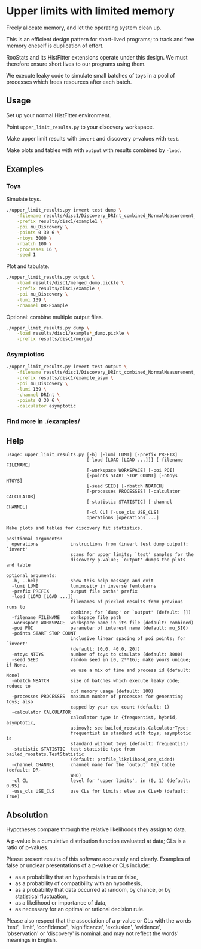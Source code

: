 # Upper limits with limited memory

Freely allocate memory, and let the operating system clean up.

This is an efficient design pattern for short-lived programs;
to track and free memory oneself is duplication of effort.

RooStats and its HistFitter extensions operate under this design.
We must therefore ensure short lives to our programs using them.

We execute leaky code to simulate small batches of toys in a
pool of processes which frees resources after each batch.


## Usage

Set up your normal HistFitter environment.

Point `upper_limit_results.py` to your discovery workspace.

Make upper limit results with `invert` and discovery p-values with `test`.

Make plots and tables with with `output` with results combined by `-load`.


## Examples

### Toys

Simulate toys.

```bash
./upper_limit_results.py invert test dump \
    -filename results/disc1/Discovery_DRInt_combined_NormalMeasurement_model.root \
    -prefix results/disc1/example1 \
    -poi mu_Discovery \
    -points 0 30 6 \
    -ntoys 3000 \
    -nbatch 100 \
    -processes 16 \
    -seed 1

```

Plot and tabulate.

```bash
./upper_limit_results.py output \
    -load results/disc1/merged_dump.pickle \
    -prefix results/disc1/example \
    -poi mu_Discovery \
    -lumi 139 \
    -channel DR-Example

```

Optional: combine multiple output files.

```bash
./upper_limit_results.py dump \
    -load results/disc1/example*_dump.pickle \
    -prefix results/disc1/merged

```


### Asymptotics

```bash
./upper_limit_results.py invert test output \
    -filename results/disc1/Discovery_DRInt_combined_NormalMeasurement_model.root \
    -prefix results/disc1/example_asym \
    -poi mu_Discovery \
    -lumi 139 \
    -channel DRInt \
    -points 0 30 6 \
    -calculator asymptotic

```

### Find more in ./examples/

## Help
```
usage: upper_limit_results.py [-h] [-lumi LUMI] [-prefix PREFIX]
                              [-load [LOAD [LOAD ...]]] [-filename FILENAME]
                              [-workspace WORKSPACE] [-poi POI]
                              [-points START STOP COUNT] [-ntoys NTOYS]
                              [-seed SEED] [-nbatch NBATCH]
                              [-processes PROCESSES] [-calculator CALCULATOR]
                              [-statistic STATISTIC] [-channel CHANNEL]
                              [-cl CL] [-use_cls USE_CLS]
                              operations [operations ...]

Make plots and tables for discovery fit statistics.

positional arguments:
  operations            instructions from {invert test dump output}; `invert'
                        scans for upper limits; `test' samples for the
                        discovery p-value; `output' dumps the plots and table

optional arguments:
  -h, --help            show this help message and exit
  -lumi LUMI            luminosity in inverse femtobarns
  -prefix PREFIX        output file paths' prefix
  -load [LOAD [LOAD ...]]
                        filenames of pickled results from previous runs to
                        combine; for `dump' or `output' (default: [])
  -filename FILENAME    workspace file path
  -workspace WORKSPACE  workspace name in its file (default: combined)
  -poi POI              parameter of interest name (default: mu_SIG)
  -points START STOP COUNT
                        inclusive linear spacing of poi points; for `invert'
                        (default: [0.0, 40.0, 20])
  -ntoys NTOYS          number of toys to simulate (default: 3000)
  -seed SEED            random seed in [0, 2**16); make yours unique; if None,
                        we use a mix of time and process id (default: None)
  -nbatch NBATCH        size of batches which execute leaky code; reduce to
                        cut memory usage (default: 100)
  -processes PROCESSES  maximum number of processes for generating toys; also
                        capped by your cpu count (default: 1)
  -calculator CALCULATOR
                        calculator type in {frequentist, hybrid, asymptotic,
                        asimov}; see bailed_roostats.CalculatorType;
                        frequentist is standard with toys; asymptotic is
                        standard without toys (default: frequentist)
  -statistic STATISTIC  test statistic type from bailed_roostats.TestStatistic
                        (default: profile_likelihood_one_sided)
  -channel CHANNEL      channel name for the `output' tex table (default: DR-
                        WHO)
  -cl CL                level for 'upper limits', in (0, 1) (default: 0.95)
  -use_cls USE_CLS      use CLs for limits; else use CLs+b (default: True)

```


## Absolution

Hypotheses compare through the relative likelihoods they assign to data.

A p-value is a cumulative distribution function evaluated at data; CLs is a
ratio of p-values.

Please present results of this software accurately and clearly.
Examples of false or unclear presentations of a p-value or CLs include:

 - as a probability that an hypothesis is true or false,
 - as a probability of compatibility with an hypothesis,
 - as a probability that data occurred at random, by chance, or by
   statistical fluctuation,
 - as a likelihood or importance of data,
 - as necessary for an optimal or rational decision rule.

Please also respect that the association of a p-value or CLs with the words
'test', 'limit', 'confidence', 'significance', 'exclusion', 'evidence',
'observation' or 'discovery' is nominal, and may not reflect the words' meanings
in English.
